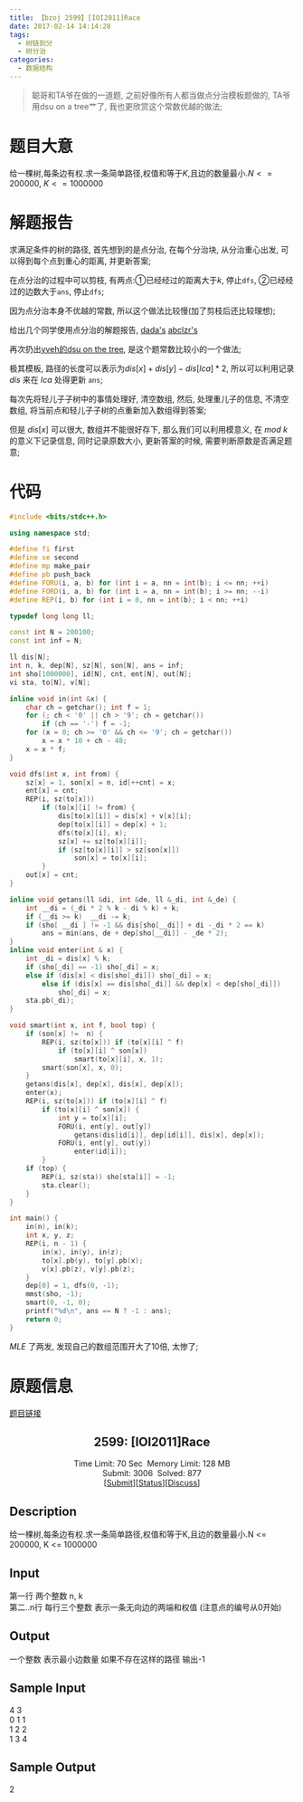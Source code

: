 ```yaml
---
title: 【bzoj 2599】[IOI2011]Race
date: 2017-02-14 14:14:28
tags:
  - 树链剖分
  - 树分治
categories:
  - 数据结构
---
```


> 聪哥和TA爷在做的一道题, 之前好像所有人都当做点分治模板题做的, TA爷用dsu on a tree艹了, 我也更欣赏这个常数优越的做法;

<!--more-->

# 题目大意
给一棵树,每条边有权.求一条简单路径,权值和等于$K$,且边的数量最小.$N <= 200000$, $K <= 1000000$

# 解题报告
求满足条件的树的路径, 首先想到的是点分治, 在每个分治块, 从分治重心出发, 可以得到每个点到重心的距离, 并更新答案;

在点分治的过程中可以剪枝, 有两点:①已经经过的距离大于$k$, 停止`dfs`,  ②已经经过的边数大于`ans`, 停止`dfs`;

因为点分治本身不优越的常数, 所以这个做法比较慢(加了剪枝后还比较理想);

给出几个同学使用点分治的解题报告, [dada's](http://www.cnblogs.com/DaD3zZ-Beyonder/p/5618633.html) [abclzr's](http://www.cnblogs.com/abclzr/p/5337088.html)

再次扔出[yveh的dsu on the tree](http://blog.csdn.net/qaq__qaq/article/details/53455462), 是这个题常数比较小的一个做法; 

极其模板, 路径的长度可以表示为$dis[x] + dis[y] - dis[lca] * 2$, 所以可以利用记录 $dis$ 来在 $lca$ 处得更新 `ans`; 

每次先将轻儿子子树中的事情处理好, 清空数组, 然后, 处理重儿子的信息, 不清空数组, 将当前点和轻儿子子树的点重新加入数组得到答案; 

但是 $dis[x]$ 可以很大, 数组并不能很好存下, 那么我们可以利用模意义, 在 $mod \ k$ 的意义下记录信息, 同时记录原数大小, 更新答案的时候, 需要判断原数是否满足题意; 

# 代码

```c++
#include <bits/stdc++.h> 

using namespace std;

#define fi first
#define se second
#define mp make_pair
#define pb push_back
#define FORU(i, a, b) for (int i = a, nn = int(b); i <= nn; ++i)
#define FORD(i, a, b) for (int i = a, nn = int(b); i >= nn; --i)
#define REP(i, b) for (int i = 0, nn = int(b); i < nn; ++i)

typedef long long ll;

const int N = 200100;
const int inf = N;

ll dis[N];
int n, k, dep[N], sz[N], son[N], ans = inf;
int sho[1000000], id[N], cnt, ent[N], out[N];
vi sta, to[N], v[N];

inline void in(int &x) {
    char ch = getchar(); int f = 1;
    for (; ch < '0' || ch > '9'; ch = getchar())
        if (ch == '-') f = -1;
    for (x = 0; ch >= '0' && ch <= '9'; ch = getchar())
        x = x * 10 + ch - 48;
    x = x * f;
}

void dfs(int x, int from) {
    sz[x] = 1, son[x] = n, id[++cnt] = x;
    ent[x] = cnt;
    REP(i, sz(to[x]))
        if (to[x][i] != from) {
            dis[to[x][i]] = dis[x] + v[x][i];
            dep[to[x][i]] = dep[x] + 1;
            dfs(to[x][i], x);
            sz[x] += sz[to[x][i]];
            if (sz[to[x][i]] > sz[son[x]])
                son[x] = to[x][i];
        }
    out[x] = cnt;
}

inline void getans(ll &di, int &de, ll &_di, int &_de) {
    int __di = (_di * 2 % k - di % k) + k;
    if (__di >= k)  __di -= k;
    if (sho[ __di ] != -1 && dis[sho[__di]] + di -_di * 2 == k)
        ans = min(ans, de + dep[sho[__di]] - _de * 2);
}
inline void enter(int & x) {
    int _di = dis[x] % k;
    if (sho[_di] == -1) sho[_di] = x;
    else if (dis[x] < dis[sho[_di]]) sho[_di] = x;
        else if (dis[x] == dis[sho[_di]] && dep[x] < dep[sho[_di]])
            sho[_di] = x;
    sta.pb(_di);
}

void smart(int x, int f, bool top) {
    if (son[x] !=  n) {
        REP(i, sz(to[x])) if (to[x][i] ^ f)
            if (to[x][i] ^ son[x])
                smart(to[x][i], x, 1);
        smart(son[x], x, 0);
    }
    getans(dis[x], dep[x], dis[x], dep[x]);
    enter(x);
    REP(i, sz(to[x])) if (to[x][i] ^ f)
        if (to[x][i] ^ son[x]) {
            int y = to[x][i];
            FORU(i, ent[y], out[y])
                getans(dis[id[i]], dep[id[i]], dis[x], dep[x]);
            FORU(i, ent[y], out[y])
                enter(id[i]);
        }
    if (top) {
        REP(i, sz(sta)) sho[sta[i]] = -1;
        sta.clear();
    }
}

int main() {
    in(n), in(k);
    int x, y, z;
    REP(i, n - 1) {
        in(x), in(y), in(z);
        to[x].pb(y), to[y].pb(x);
        v[x].pb(z), v[y].pb(z);
    }
    dep[0] = 1, dfs(0, -1);
    mmst(sho, -1);
    smart(0, -1, 0);
    printf("%d\n", ans == N ? -1 : ans);
    return 0;
}
```

$MLE$ 了两发, 发现自己的数组范围开大了10倍, 太惨了; 

# 原题信息

[题目链接](http://www.lydsy.com/JudgeOnline/problem.php?id=2599)

<body>
<title>Problem 2599. -- [IOI2011]Race</title><center><h2>2599: [IOI2011]Race</h2><span class="green">Time Limit: </span>70 Sec&nbsp;&nbsp;<span class="green">Memory Limit: </span>128 MB<br><span class="green">Submit: </span>3006&nbsp;&nbsp;<span class="green">Solved: </span>877<br>[<a href="submitpage.php?id=2599">Submit</a>][<a href="problemstatus.php?id=2599">Status</a>][<a href="bbs.php?id=2599">Discuss</a>]</center><h2>Description</h2><div class="content"><p>给一棵树,每条边有权.求一条简单路径,权值和等于K,且边的数量最小.N &lt;= 200000, K &lt;= 1000000</p>
<p></p></div><h2>Input</h2><div class="content"><p>第一行 两个整数 n, k<br>
第二..n行 每行三个整数 表示一条无向边的两端和权值 (注意点的编号从0开始)</p></div><h2>Output</h2><div class="content"><p>一个整数 表示最小边数量 如果不存在这样的路径 输出-1</p></div><h2>Sample Input</h2>
			<div class="content"><span class="sampledata">4 3<br>
0 1 1<br>
1 2 2<br>
1 3 4<br>
</span></div><h2>Sample Output</h2>
			<div class="content"><span class="sampledata">2<br>
</span></div>

</body>